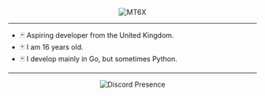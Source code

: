 <p align="center"><img src="https://github.com/mt6x/mt6x/blob/main/standard.gif" alt="MT6X"></p>
<hr/>

- 🃏 Aspiring developer from the United Kingdom.
- 🃏 I am 16 years old.
- 🃏 I develop mainly in Go, but sometimes Python.

<hr/>
<p align="center"><img src="https://lanyard.cnrad.dev/api/1096157680567062548" alt="Discord Presence"></p>
